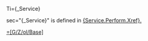 Ti={_Service}

sec="{_Service}" is defined in <a href="#Service.Perform.Sec" class="xref">{Service.Perform.Xref}.

=[G/Z/ol/Base]
